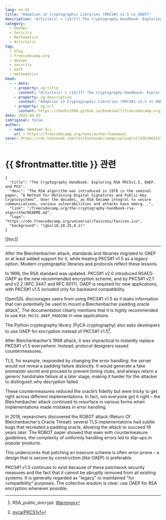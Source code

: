 ```yaml
---
lang: en-US
title: "Adoption in Cryptographic Libraries (PKCS#1 v1.5 vs OAEP)"
description: "Article(s) > (15/17) The Cryptography Handbook: Exploring RSA PKCSv1.5, OAEP, and PSS" 
category:
  - DevOps
  - Securiry
  - Mathematics
  - Article(s)
tag:
  - blog
  - freecodecamp.org
  - devops
  - security
  - math
  - mathematics
head:
  - - meta:
    - property: og:title
      content: "Article(s) > (15/17) The Cryptography Handbook: Exploring RSA PKCSv1.5, OAEP, and PSS"
    - property: og:description
      content: "Adoption in Cryptographic Libraries (PKCS#1 v1.5 vs OAEP)"
    - property: og:url
      content: https://chanhi2000.github.io/bookshelf/freecodecamp.org/the-cryptography-handbook-rsa-algorithm/adoption-in-cryptographic-libraries-pkcs1-v15-vs-oaep.html
date: 2025-04-03
isOriginal: false
author:
  - name: Hamdaan Ali
    url : https://freecodecamp.org/news/author/hamdaan/
cover: https://cdn.hashnode.com/res/hashnode/image/upload/v1743630655223/f7e0c094-2103-42cd-97bd-be79d14fff67.png
---
```


# {{ $frontmatter.title }} 관련

```component VPCard
{
  "title": "The Cryptography Handbook: Exploring RSA PKCSv1.5, OAEP, and PSS",
  "desc": "The RSA algorithm was introduced in 1978 in the seminal paper, ”A Method for Obtaining Digital Signatures and Public-Key Cryptosystems”. Over the decades, as RSA became integral to secure communications, various vulnerabilities and attacks have emerg...",
  "link": "/freecodecamp.org/the-cryptography-handbook-rsa-algorithm/README.md",
  "logo": "https://cdn.freecodecamp.org/universal/favicons/favicon.ico",
  "background": "rgba(10,10,35,0.2)"
}
```

[[toc]]

---

<SiteInfo
  name="The Cryptography Handbook: Exploring RSA PKCSv1.5, OAEP, and PSS"
  desc="The RSA algorithm was introduced in 1978 in the seminal paper, ”A Method for Obtaining Digital Signatures and Public-Key Cryptosystems”. Over the decades, as RSA became integral to secure communications, various vulnerabilities and attacks have emerg..."
  url="https://freecodecamp.org/news/the-cryptography-handbook-rsa-algorithm#heading-adoption-in-cryptographic-libraries-pkcs1-v15-vs-oaep"
  logo="https://cdn.freecodecamp.org/universal/favicons/favicon.ico"
  preview="https://cdn.hashnode.com/res/hashnode/image/upload/v1743630655223/f7e0c094-2103-42cd-97bd-be79d14fff67.png"/>

After the Bleichenbacher attack, standards and libraries migrated to OAEP or at least added support for it, while treating PKCS#1 v1.5 as a legacy option. Modern cryptographic libraries and protocols reflect these lessons.

In 1998, the RSA standard was updated. PKCS#1 v2.0 introduced RSAES-OAEP as the new recommended encryption scheme, and by PKCS#1 v2.1 and v2.2 (RFC 3447 and RFC 8017), OAEP is required for new applications, with PKCS#1 v1.5 included only for backward compatibility.

OpenSSL discourages users from using PKCS#1 v1.5 as it leaks information that can potentially be used to mount a Bleichenbacher padding oracle attack[^1]. The documentation clearly mentions that it is highly recommended to use `RSA_PKCS1_OAEP_PADDING` in new applications.

The Python cryptography library (PyCA cryptography) also asks developers to use OAEP for encryption instead of PKCS#1 v1.5[^2].

After Bleichenbacher’s 1998 attack, it was impractical to instantly replace PKCS#1 v1.5 everywhere. Instead, protocol designers issued countermeasures.

TLS, for example, responded by changing the error handling: the server would not reveal a padding failure distinctly. It would generate a fake premaster secret and proceed to prevent timing clues, and always return a generic handshake failure at a later stage, making it harder for the attacker to distinguish why decryption failed.

These countermeasures reduced the oracle’s fidelity but were tricky to get right across different implementations. In fact, not everyone got it right – the Bleichenbacher attack continued to resurface in various forms when implementations made mistakes in error handling.

In 2018, researchers discovered the ROBOT attack (Return Of Bleichenbacher’s Oracle Threat): several TLS implementations had subtle bugs that recreated a padding oracle, allowing the attack to succeed 19 years later. The ROBOT paper showed that even with countermeasure guidelines, the complexity of uniformly handling errors led to slip-ups in popular products.

This underscores that patching an insecure scheme is often error-prone – a design that is secure by construction (like OAEP) is preferable.

PKCS#1 v1.5 continues to exist because of these patchwork security measures and the fact that it cannot be abruptly removed from all existing systems. It is generally regarded as "legacy" or maintained "for compatibility" purposes. The collective wisdom is clear: use OAEP for RSA encryption whenever possible.

[^1]: RSA_public_encrypt: [<FontIcon icon="fas fa-globe"/>Warnings](https://docs.openssl.org/3.5/man3/RSA_public_encrypt/#warnings)
[^2]: [<FontIcon icon="fas fa-globe"/>pyca/PKCS1v1](https://cryptography.io/en/latest/hazmat/primitives/asymmetric/rsa/#cryptography.hazmat.primitives.asymmetric.padding.PKCS1v15)